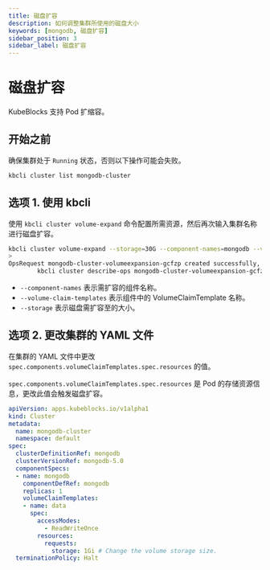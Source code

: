 ```yaml
---
title: 磁盘扩容
description: 如何调整集群所使用的磁盘大小
keywords: [mongodb, 磁盘扩容]
sidebar_position: 3
sidebar_label: 磁盘扩容
---
```


# 磁盘扩容

KubeBlocks 支持 Pod 扩缩容。

## 开始之前

确保集群处于 `Running` 状态，否则以下操作可能会失败。

```bash
kbcli cluster list mongodb-cluster
```

## 选项 1. 使用 kbcli

使用 `kbcli cluster volume-expand` 命令配置所需资源，然后再次输入集群名称进行磁盘扩容。

```bash
kbcli cluster volume-expand --storage=30G --component-names=mongodb --volume-claim-templates=data mongodb-cluster
>
OpsRequest mongodb-cluster-volumeexpansion-gcfzp created successfully, you can view the progress:
        kbcli cluster describe-ops mongodb-cluster-volumeexpansion-gcfzp -n default
```

- `--component-names` 表示需扩容的组件名称。
- `--volume-claim-templates` 表示组件中的 VolumeClaimTemplate 名称。
- `--storage` 表示磁盘需扩容至的大小。

## 选项 2. 更改集群的 YAML 文件

在集群的 YAML 文件中更改 `spec.components.volumeClaimTemplates.spec.resources` 的值。

`spec.components.volumeClaimTemplates.spec.resources` 是 Pod 的存储资源信息，更改此值会触发磁盘扩容。

```yaml
apiVersion: apps.kubeblocks.io/v1alpha1
kind: Cluster
metadata:
  name: mongodb-cluster
  namespace: default
spec:
  clusterDefinitionRef: mongodb
  clusterVersionRef: mongodb-5.0
  componentSpecs:
  - name: mongodb 
    componentDefRef: mongodb
    replicas: 1
    volumeClaimTemplates:
    - name: data
      spec:
        accessModes:
          - ReadWriteOnce
        resources:
          requests:
            storage: 1Gi # Change the volume storage size.
  terminationPolicy: Halt
```
